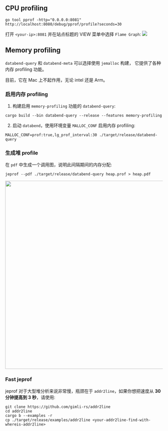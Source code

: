 ## CPU profiling

```
go tool pprof -http="0.0.0.0:8081" http://localhost:8080/debug/pprof/profile?seconds=30
```

打开 `<your-ip>:8081` 并在站点标题的 VIEW 菜单中选择 `Flame Graph`:
<img src="https://user-images.githubusercontent.com/172204/208336392-5b64bb9b-cce8-4562-9e05-c3d538e9d8a6.png"/>

## Memory profiling

`databend-query` 和 `databend-meta` 可以选择使用 `jemalloc` 构建，
它提供了各种内存 profiling 功能。

目前，它在 Mac 上不起作用，无论 intel 还是 Arm。

### 启用内存 profiling

1. 构建启用 `memory-profiling` 功能的 `databend-query`:
  ```
  cargo build --bin databend-query --release --features memory-profiling
  ```

2. 启动 `databend`，使用环境变量 `MALLOC_CONF` 启用内存 profiling:
  
  ```
  MALLOC_CONF=prof:true,lg_prof_interval:30 ./target/release/databend-query
  ```

### 生成堆 profile

在 `pdf` 中生成一个调用图，说明此间隔期间的内存分配:

```
jeprof --pdf ./target/release/databend-query heap.prof > heap.pdf
```

<img src="https://user-images.githubusercontent.com/172204/204963954-f6eacf10-d8bd-4469-9c8d-7d30955f1a78.png" width="600"/>

### Fast jeprof
jeprof 对于大型堆分析来说非常慢，瓶颈在于 `addr2line`，如果你想把速度从 **30 分钟提高到 3 秒**，请使用:
```
git clone https://github.com/gimli-rs/addr2line
cd addr2line
cargo b --examples -r
cp ./target/release/examples/addr2line <your-addr2line-find-with-whereis-addr2line>
```